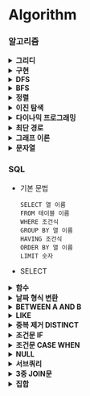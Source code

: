# Algorithm

### 알고리즘

<details close>
<summary><b>그리디</b></summary>
<div markdown="1">

</div>
</details>

<details close>
<summary><b>구현</b></summary>
<div markdown="1">

</div>
</details>

<details close>
<summary><b>DFS</b></summary>
<div markdown="1">

</div>
</details>

<details close>
<summary><b>BFS</b></summary>
<div markdown="1">

</div>
</details>

<details close>
<summary><b>정렬</b></summary>
<div markdown="1">

</div>
</details>

<details close>
<summary><b>이진 탐색</b></summary>
<div markdown="1">

</div>
</details>

<details close>
<summary><b>다이나믹 프로그래밍</b></summary>
<div markdown="1">

</div>
</details>

<details close>
<summary><b>최단 경로</b></summary>
<div markdown="1">

</div>
</details>

<details close>
<summary><b>그래프 이론</b></summary>
<div markdown="1">

</div>
</details>

<details close>
<summary><b>문자열</b></summary>
<div markdown="1">

</div>
</details>

### SQL

- 기본 문법

  ```
  SELECT 열 이름
  FROM 테이블 이름
  WHERE 조건식
  GROUP BY 열 이름
  HAVING 조건식
  ORDER BY 열 이름
  LIMIT 숫자
  ```

- SELECT

<details close>
<summary><b>함수</b></summary>
<div markdown="1">

- COUNT

  - [LV2 / WHERE절 / 동명 동물 수 찾기](./프로그래머스/2/59041. 동명 동물 수 찾기/동명 동물 수 찾기.sql)

  - 집계함수로 한 번에 하나의 집계 값을 반환하므로 MAX와 같은 함수와 함께 사용할 수 없음

    - [LV4 / HAVING절 / 그룹별 조건에 맞는 식당 목록 출력하기](./프로그래머스/4/131124. 그룹별 조건에 맞는 식당 목록 출력하기/그룹별 조건에 맞는 식당 목록 출력하기.sql)

    - 그룹화 후 최대값을 구하는 경우는 가능

- SUM

  - [LV2 / SELECT절 / 조건에 맞는 아이템들의 가격의 총합 구하기](./프로그래머스/2/273709. 조건에 맞는 아이템들의 가격의 총합 구하기/조건에 맞는 아이템들의 가격의 총합 구하기.sql)

- AVG

- MAX

  - [LV1 / SELECT절 / 가장 비싼 상품 구하기](./프로그래머스/1/131697. 가장 비싼 상품 구하기/가장 비싼 상품 구하기.sql)

- MIN

  - [LV2 / SELECT절 / 최솟값 구하기](./프로그래머스/2/59038. 최솟값 구하기/최솟값 구하기.sql)

- ROUND

  - 숫자 반올림

    ```mysql
    ROUND(값, 자릿수)
    -- 자릿수가 -1이면 1의 자리에서 반올림
    -- 자릿수가 0이면 소수점 첫째자리에서 반올림
    -- 자릿수가 1이면 소수점 둘째자리에서 반올림
    ```

    - [LV2 / SELECT절 / 노선별 평균 역 사이 거리 조회하기](./프로그래머스/2/284531. 노선별 평균 역 사이 거리 조회하기/노선별 평균 역 사이 거리 조회하기.sql)

    - [LV1 / SELECT절 / 평균 일일 대여 요금 구하기](./프로그래머스/1/151136. 평균 일일 대여 요금 구하기/평균 일일 대여 요금 구하기.sql)

- TRUNCATE

  - 반올림 없이 내림

    ```mysql
    TRUNCATE(값, 자릿수)
    -- 자릿수가 -1이면 10의 단위 정수
    -- 자릿수가 0이면 결과는 정수
    -- 자릿수가 1이면 소수점 첫째자리에서 내림
    ```

- FLOOR

  - 숫자보다 작거나 같은 가장 큰 정수(내림)

    ```mysql
    FLOOR(값)
    SELECT FLOOR(123.4567);  -- 결과: 123
    SELECT FLOOR(123.9999);  -- 결과: 123
    SELECT FLOOR(-123.4567); -- 결과: -124
    ```

- CEIL

  - 숫자보다 크거나 같은 가장 작은 정수(올림)

    ```mysql
    CEIL(값)
    SELECT CEIL(123.4567);  -- 결과: 124
    SELECT CEIL(123.9999);  -- 결과: 124
    SELECT CEIL(-123.4567); -- 결과: -123
    ```

- CONCAT

  - 여러 문자열 혹은 컬럼값을 하나로 합쳐주는 역할

    ```mysql
    CONCAT(문자열1, 문자열2, 문자열3 ...)
    ```

    - [LV2 / SELECT절 / 노선별 평균 역 사이 거리 조회하기](./프로그래머스/2/284531. 노선별 평균 역 사이 거리 조회하기/노선별 평균 역 사이 거리 조회하기.sql)

- UPPER

- LOWER

- SUBSTRING

- NOW

- CURDATE

- DATEDIFF

  - 두 날짜 사이의 차이를 계산하는 함수

    ```mysql
    DATEDIFF(date1, date2)
    -- (date1 - date2)
    -- date1과 date2 사이의 차이를 일 단위로 반환
    ```

    - [LV3 / ORDER BY절 / 오랜 기간 보호한 동물（2）](./프로그래머스/3/59411. 오랜 기간 보호한 동물（2）/오랜 기간 보호한 동물（2）.sql)

</div>
</details>

<details close>
<summary><b>날짜 형식 변환</b></summary>
<div markdown="1">

- DATE_FORMAT

  - [LV4 / WHERE절 / 저자 별 카테고리 별 매출액 집계하기](./프로그래머스/4/144856. 저자 별 카테고리 별 매출액 집계하기/저자 별 카테고리 별 매출액 집계하기.sql)

  - [LV2 / SELECT절 / DATETIME에서 DATE로 형 변환](./프로그래머스/2/59414. DATETIME에서 DATE로 형 변환/DATETIME에서 DATE로 형 변환.sql)

  - DATE_FORMAT(NULL, '%Y-%m-%d') -> NULL 반환

    - [LV3 / SELECT절 / 조건별로 분류하여 주문상태 출력하기](./프로그래머스/3/131113. 조건별로 분류하여 주문상태 출력하기/조건별로 분류하여 주문상태 출력하기.sql)

</div>
</details>

<details close>
<summary><b>BETWEEN A AND B</b></summary>
<div markdown="1">

- A값과 B값 모두 포함

- [LV3 / WHERE절 / 대여 횟수가 많은 자동차들의 월별 대여 횟수 구하기](./프로그래머스/3/151139. 대여 횟수가 많은 자동차들의 월별 대여 횟수 구하기/대여 횟수가 많은 자동차들의 월별 대여 횟수 구하기.sql)

- [LV1 / WHERE절 / 조건에 맞는 회원수 구하기](./프로그래머스/1/131535. 조건에 맞는 회원수 구하기/조건에 맞는 회원수 구하기.sql)

- [LV2 / WHERE절 / 입양 시각 구하기（1）](./프로그래머스/2/59412. 입양 시각 구하기（1）/입양 시각 구하기（1）.sql)

</div>
</details>

<details close>
<summary><b>LIKE</b></summary>
<div markdown="1">

- 특정 패턴을 열에서 검색하는 데 사용

  ```mysql
  SELECT 열 이름
  FROM 테이블 이름
  WHERE 열 이름 LIKE 패턴;
  ```

  - 와일드카드

    - %

      - 0개 이상의 문자와 일치

    - \_

      - 정확히 한 문자와 일치

- [LV1 / WHERE절 / 강원도에 위치한 생산공장 목록 출력하기](./프로그래머스/1/131112. 강원도에 위치한 생산공장 목록 출력하기/강원도에 위치한 생산공장 목록 출력하기.sql)

- [LV2 / WHERE절 / 이름에 el이 들어가는 동물 찾기](./프로그래머스/2/59047. 이름에 el이 들어가는 동물 찾기/이름에 el이 들어가는 동물 찾기.sql)

- [LV2 / WHERE절 / 자동차 종류 별 특정 옵션이 포함된 자동차 수 구하기](./프로그래머스/2/151137. 자동차 종류 별 특정 옵션이 포함된 자동차 수 구하기/자동차 종류 별 특정 옵션이 포함된 자동차 수 구하기.sql)

- [LV4 / WHERE절 / 보호소에서 중성화한 동물](./프로그래머스/4/59045. 보호소에서 중성화한 동물/보호소에서 중성화한 동물.sql)

</div>
</details>

<details close>
<summary><b>중복 제거 DISTINCT</b></summary>
<div markdown="1">

- [LV4 / SELECT절 / 년， 월， 성별 별 상품 구매 회원 수 구하기](./프로그래머스/4/131532. 년， 월， 성별 별 상품 구매 회원 수 구하기/년， 월， 성별 별 상품 구매 회원 수 구하기.sql)

- [LV4 / HAVING절 / 우유와 요거트가 담긴 장바구니](./프로그래머스/4/62284. 우유와 요거트가 담긴 장바구니/우유와 요거트가 담긴 장바구니.sql)

- [LV2 / SELECT절 / 중복 제거하기](./프로그래머스/2/59408. 중복 제거하기/중복 제거하기.sql)

</div>
</details>

<details close>
<summary><b>조건문 IF</b></summary>
<div markdown="1">

```mysql
IF(조건, 조건을 만족할 때 결과, 조건을 만족하지 않을 때 결과)
```

- [LV2 / SELECT절 / 중성화 여부 파악하기](./프로그래머스/2/59409. 중성화 여부 파악하기/중성화 여부 파악하기.sql)

</div>
</details>

<details close>
<summary><b>조건문 CASE WHEN</b></summary>
<div markdown="1">

```mysql
CASE WHEN 조건1 THEN '조건1을 만족할 때 결과'
     WHEN 조건2 THEN '조건2를 만족할 때 결과'
     ...
     ELSE '위 조건을 모두 만족하지 않을 때 결과'
END
```

- [LV3 / HAVING절 / 특정 조건을 만족하는 물고기별 수와 최대 길이 구하기](./프로그래머스/3/298519. 특정 조건을 만족하는 물고기별 수와 최대 길이 구하기/특정 조건을 만족하는 물고기별 수와 최대 길이 구하기.sql)

- [LV2 / SELECT절 / NULL 처리하기](./프로그래머스/2/59410. NULL 처리하기/NULL 처리하기.sql)

- [LV1 / SELECT절 / 경기도에 위치한 식품창고 목록 출력하기](./프로그래머스/1/131114. 경기도에 위치한 식품창고 목록 출력하기/경기도에 위치한 식품창고 목록 출력하기.sql)

- [LV2 / SELECT절 / 중성화 여부 파악하기](./프로그래머스/2/59409. 중성화 여부 파악하기/중성화 여부 파악하기.sql)

- [LV3 / SELECT절 / 조건별로 분류하여 주문상태 출력하기](./프로그래머스/3/131113. 조건별로 분류하여 주문상태 출력하기/조건별로 분류하여 주문상태 출력하기.sql)

</div>
</details>

<details close>
<summary><b>NULL</b></summary>
<div markdown="1">

- IS NULL

  - [LV1 / WHERE절 / 이름이 없는 동물의 아이디](./프로그래머스/1/59039. 이름이 없는 동물의 아이디/이름이 없는 동물의 아이디.sql)

  - [LV1 / WHERE절 / 잔챙이 잡은 수 구하기](./프로그래머스/1/293258. 잔챙이 잡은 수 구하기/잔챙이 잡은 수 구하기.sql)

- IS NOT NULL

  - [LV2 / WHERE절 / 동명 동물 수 찾기](./프로그래머스/2/59041. 동명 동물 수 찾기/동명 동물 수 찾기.sql)

  - [LV2 / WHERE절 / 3월에 태어난 여성 회원 목록 출력하기](./프로그래머스/2/131120. 3월에 태어난 여성 회원 목록 출력하기/3월에 태어난 여성 회원 목록 출력하기.sql)

- IFNULL

  ```mysql
  IFNULL(Column, "대체값")
  ```

  - Column이 NULL일 때 대체값으로 대체

  - [LV2 / SELECT절 / NULL 처리하기](./프로그래머스/2/59410. NULL 처리하기/NULL 처리하기.sql)

- COALESCE

  - NULL이 아닌 첫번째 값 (모든 데이터베이스에서 사용)

    ```mysql
    COALESCE(Column1, Column2, Column3, ...)
    ```

    - 전부 NULL값이라면 NULL 반환

    - [LV2 / SELECT절 / NULL 처리하기](./프로그래머스/2/59410. NULL 처리하기/NULL 처리하기.sql)

    - [LV1 / SELECT절 / 경기도에 위치한 식품창고 목록 출력하기](./프로그래머스/1/131114. 경기도에 위치한 식품창고 목록 출력하기/경기도에 위치한 식품창고 목록 출력하기.sql)

    - [LV1 / SELECT절 / 12세 이하인 여자 환자 목록 출력하기](./프로그래머스/1/132201. 12세 이하인 여자 환자 목록 출력하기/12세 이하인 여자 환자 목록 출력하기.sql)

</div>
</details>

<details close>
<summary><b>서브쿼리</b></summary>
<div markdown="1">

- [LV2 / WHERE절 / 업그레이드 된 아이템 구하기](./프로그래머스/2/273711. 업그레이드 된 아이템 구하기/업그레이드 된 아이템 구하기.sql)

- [LV3 / WHERE절 / 헤비 유저가 소유한 장소](./프로그래머스/3/77487. 헤비 유저가 소유한 장소/헤비 유저가 소유한 장소.sql)

- [LV4 / WHERE절 / 그룹별 조건에 맞는 식당 목록 출력하기](./프로그래머스/4/131124. 그룹별 조건에 맞는 식당 목록 출력하기/그룹별 조건에 맞는 식당 목록 출력하기.sql)

- [LV2 / WHERE절 / 가격이 제일 비싼 식품의 정보 출력하기](./프로그래머스/2/131115. 가격이 제일 비싼 식품의 정보 출력하기/가격이 제일 비싼 식품의 정보 출력하기.sql)

</div>
</details>

<details close>
<summary><b>3중 JOIN문</b></summary>
<div markdown="1">

- [LV4 / FROM절 / 저자 별 카테고리 별 매출액 집계하기](./프로그래머스/4/144856. 저자 별 카테고리 별 매출액 집계하기/저자 별 카테고리 별 매출액 집계하기.sql)

</div>
</details>

<details close>
<summary><b>집합</b></summary>
<div markdown="1">

- 합집합 (UNION)

  - UNION

    - 중복된 값을 제거하고 결과 반환

      ```mysql
      SELECT column_name FROM table1
      UNION
      SELECT column_name FROM table2;
      ```

  - UNION ALL

    - 중복된 값도 포함하여 결과 반환

      ```mysql
      SELECT column_name FROM table1
      UNION ALL
      SELECT column_name FROM table2;
      ```

- 교집합 (INTERSECT)

  - INNER JOIN

    ```mysql
    SELECT column_name FROM table1
    INNER JOIN table2 ON table1.column_name = table2.column_name;
    ```

  - EXISTS

    ```mysql
    SELECT column_name
    FROM table1 t1
    WHERE EXISTS (SELECT 1 FROM table2 t2 WHERE t1.column_name = t2.column_name);
    ```

- 차집합 (DIFFERENCE 또는 EXCEPT)

  - LEFT JOIN

    ```mysql
    SELECT column_name FROM table1
    LEFT JOIN table2 ON table1.column_name = table2.column_name
    WHERE table2.column_name IS NULL;
    ```

    - [LV3 / WHERE절 / 오랜 기간 보호한 동물（1）](./프로그래머스/3/59044. 오랜 기간 보호한 동물（1）/오랜 기간 보호한 동물（1）.sql)

- 대칭차집합 (XOR)

  - LEFT JOIN과 RIGHT JOIN 조합

    ```mysql
    SELECT column_name FROM table1
    LEFT JOIN table2 ON table1.column_name = table2.column_name
    WHERE table2.column_name IS NULL
    UNION
    SELECT column_name FROM table2
    LEFT JOIN table1 ON table2.column_name = table1.column_name
    WHERE table1.column_name IS NULL;
    ```

</div>
</details>
